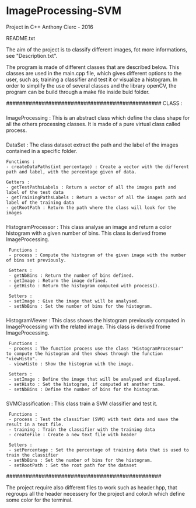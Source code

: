 # ImageProcessing-SVM
Project in C++
Anthony Clerc - 2016

README.txt

The aim of the project is to classify different images, fot more informations, see "Description.txt".

The program is made of different classes that are described below. This classes are used in the main.cpp file, which gives different options to the user, such as; training a classifier and test it or visualize a histogram.
In order to simplify the use of several classes and the library openCV, the program can be build through a make file inside buld folder.

################################################
CLASS :

###
ImageProcessing :
This is an abstract class which define the class shape for all the others processing classes. It is made of a pure virtual class called process.

###
DataSet :
The class dataset extract the path and the label of the images contained in a specific folder.

    Functions :
    - createDataPaths(int percentage) : Create a vector with the different path and label, with the percentage given of data. 

    Getters :
    - getTestPathsLabels : Return a vector of all the images path and label of the test data
    - getTrainingPathsLabels : Return a vector of all the images path and label of the training data
    - getRootPath : Return the path where the class will look for the images


###
HistogramProcessor :
This class analyse an image and return a color histogram with a given number of bins. This class is derived frome ImageProcessing.

     Functions :
     - process : Compute the histogram of the given image with the number of bins set previously.

     Getters :
     - getNbBins : Return the number of bins defined.
     - getImage : Return the image defined.
     - getHisto : Return the histogram computed with process().

     Setters :
     - setImage : Give the image that will be analysed.
     - setNbBins : Set the number of bins for the histogram.


###
HistogramViewer :
This class shows the histogram previously computed in ImageProcessing with the related image. This class is derived frome ImageProcessing.


     Functions :
     - process : The function process use the class "HistogramProcessor" to compute the histogram and then shows through the function "viewHisto".
     - viewHisto : Show the histogram with the image.

     Setters :
     - setImage : Define the image that will be analysed and displayed.
     - setHisto : Set the histogram, if computed at another time.
     - setNbBins : Define the number of bins for the histogram.

###
SVMClassification :
This class train a SVM classifier and test it.

     Functions :
     - process : Test the classifier (SVM) with test data and save the result in a text file.
     - training : Train the classifier with the training data
     - createFile : Create a new text file with header

     Setters :
     - setPercentage : Set the percentage of training data that is used to train the classifier
     - setNbBins : Set the number of bins for the histogram.
     - setRootPath : Set the root path for the dataset

################################################

The project require also different files to work such as header.hpp, that regroups all the header necessery for the project and color.h which define some color for the terminal.






